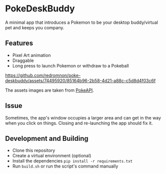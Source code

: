 # PokeDeskBuddy
A minimal app that introduces a Pokemon to be your desktop buddy/virtual pet and keeps you company. 

## Features
- Pixel Art animation
- Draggable
- Long press to launch Pokemon or withdraw to a Pokeball

https://github.com/redromnon/poke-deskbuddy/assets/74495920/85164b96-2b58-4d21-a88c-c5d8d4f03c6f

The assets images are taken from [PokeAPI](https://pokeapi.co/).

## Issue
Sometimes, the app's window occupies a larger area and can get in the way when you click on things. Closing and re-launching the app should fix it.

## Development and Building
- Clone this repository
- Create a virtual environment (optional)
- Install the dependencies `pip install -r requirements.txt`
- Run `build.sh` or run the script's command manually
